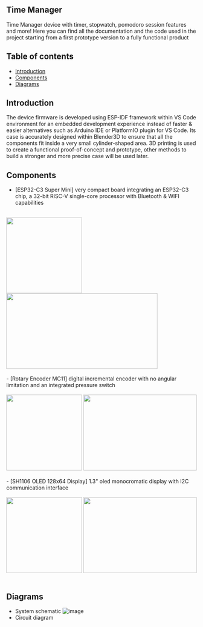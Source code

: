 ## Time Manager
Time Manager device with timer, stopwatch, pomodoro session features and more!
Here you can find all the documentation and the code used in the project starting from a first prototype version to a fully functional product

## Table of contents
- [Introduction](#introduction)
- [Components](#components)
- [Diagrams](#diagrams)

## Introduction 
The device firmware is developed using ESP-IDF framework within VS Code environment for an embedded development experience instead of faster & easier alternatives such as Arduino IDE or PlatformIO plugin for VS Code.
Its case is accurately designed within Blender3D to ensure that all the components fit inside a very small cylinder-shaped area.
3D printing is used to create a functional proof-of-concept and prototype, other methods to build a stronger and more precise case will be used later.

## Components
- [ESP32-C3 Super Mini] very compact board integrating an ESP32-C3 chip, a 32-bit RISC-V single-core processor with Bluetooth & WIFI capabilities<br /><br />
<img src="https://github.com/sabricham/project-time-manager/assets/149872304/33c9975b-c196-4d75-909e-e24988ed2d0a" width="200" height="200">
<img src="https://github.com/sabricham/project-time-manager/assets/149872304/9cd5d7f8-e787-46f9-bbe2-b9a7701bd563" width="400" height="200">
<br /><br />
- [Rotary Encoder MC11] digital incremental encoder with no angular limitation and an integrated pressure switch<br /><br />
<img src="https://github.com/sabricham/project-time-manager/assets/149872304/79502f33-718c-4055-8239-babceb66607e" width="200" height="200">
<img src="https://github.com/sabricham/project-time-manager/assets/149872304/7225a2c7-1111-49ce-b1c6-4f3c0d4a3497" width="300" height="200">
<br /><br />
- [SH1106 OLED 128x64 Display] 1.3" oled monocromatic display with I2C communication interface<br /><br />
<img src="https://github.com/sabricham/project-time-manager/assets/149872304/cf0251d3-efd8-4f6c-b578-5f997ed63d08" width="200" height="200">
<img src="https://github.com/sabricham/project-time-manager/assets/149872304/2e6da7e5-f13a-49d8-bd86-58c78cf30cae" width="300" height="200">
<br /><br />

## Diagrams
- System schematic
![image](https://github.com/sabricham/project-time-manager/assets/149872304/cb2df2a5-890c-4913-b02d-a43e02fb8b8b)
- Circuit diagram

